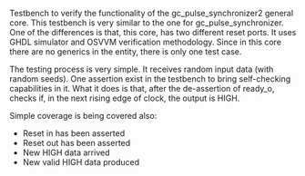 Testbench to verify the functionality of the gc_pulse_synchronizer2 general core. This testbench is very similar to the one for gc_pulse_synchronizer. One of the differences is that, this core, has two different reset ports. It uses GHDL simulator and OSVVM verification methodology. Since in this core there are no generics in the entity, there is only one test case.

The testing process is very simple. It receives random input data (with random seeds). One assertion exist in the testbench to bring self-checking capabilities in it. What it does is that, after the de-assertion of ready_o, checks if, in the next rising edge of clock, the output is HIGH. 

Simple coverage is being covered also:
  - Reset in has been asserted
  - Reset out has been asserted
  - New HIGH data arrived
  - New valid HIGH data produced
